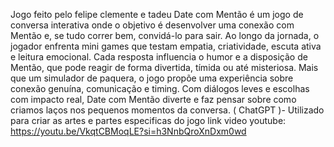 Jogo feito pelo felipe clemente e tadeu
Date com Mentão é um jogo de conversa interativa onde o objetivo é desenvolver uma conexão com Mentão e, se tudo correr bem, convidá-lo para sair. Ao longo da jornada, o jogador enfrenta mini games que testam empatia, criatividade, escuta ativa e leitura emocional. Cada resposta influencia o humor e a disposição de Mentão, que pode reagir de forma divertida, tímida ou até misteriosa.
Mais que um simulador de paquera, o jogo propõe uma experiência sobre conexão genuína, comunicação e timing. Com diálogos leves e escolhas com impacto real, Date com Mentão diverte e faz pensar sobre como criamos laços nos pequenos momentos da conversa.
( ChatGPT )- Utilizado para criar as artes e partes especificas do jogo
link video youtube: https://youtu.be/VkqtCBMoqLE?si=h3NnbQroXnDxm0wd
